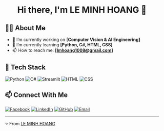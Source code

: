 <h1 align="center">Hi there, I'm LE MINH HOANG 👋</h1>


## 👨‍💻 About Me

- 🔭 I’m currently working on **[Computer Vision & AI Engineering]**
- 🌱 I’m currently learning **[Python, C#, HTML, CSS]**
- 📫 How to reach me: **[lmhoang1008@gmail.com]**

## 🚀 Tech Stack

![Python](https://img.shields.io/badge/Python-3776AB?style=for-the-badge&logo=python&logoColor=white)
![C#](https://img.shields.io/badge/C%23-239120?style=for-the-badge&logo=csharp&logoColor=white)
![Streamlit](https://img.shields.io/badge/Streamlit-FF4B4B?style=for-the-badge&logo=streamlit&logoColor=white)
![HTML](https://img.shields.io/badge/HTML5-E34F26?style=for-the-badge&logo=html5&logoColor=white)
![CSS](https://img.shields.io/badge/CSS3-1572B6?style=for-the-badge&logo=css3&logoColor=white)

## 📫 Connect With Me

[![Facebook](https://img.shields.io/badge/Facebook-1877F2?style=for-the-badge&logo=facebook&logoColor=white)](https://www.facebook.com/lmhoang1008)
[![LinkedIn](https://img.shields.io/badge/LinkedIn-0077B5?style=for-the-badge&logo=linkedin&logoColor=white)](https://www.linkedin.com/in/lmhoang/)
[![GitHub](https://img.shields.io/badge/GitHub-100000?style=for-the-badge&logo=github&logoColor=white)](https://github.com/hoanglee108)
[![Email](https://img.shields.io/badge/Email-D14836?style=for-the-badge&logo=gmail&logoColor=white)](mailto:lmhoang1008@gmail.com)

---
⭐️ From [LE MINH HOANG]([https://github.com/hoanglee108])
